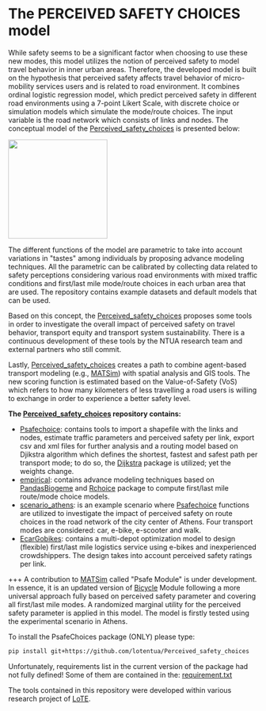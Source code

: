 # The PERCEIVED SAFETY CHOICES model

While safety seems to be a significant factor when choosing to use these new modes, this model utilizes the notion of perceived safety to model travel behavior in inner urban areas. Therefore, the developed model is built on the hypothesis that perceived safety affects travel behavior of micro-mobility services users and is related to road environment. It combines ordinal logistic regression model, which predict perceived safety in different road environments using a 7-point Likert Scale, with discrete choice or simulation models which simulate the mode/route choices. The input variable is the road network which consists of links and nodes. The conceptual model of the [Perceived_safety_choices](https://github.com/lotentua/Perceived_safety_choices) is presented below:

<img src="https://user-images.githubusercontent.com/121678451/210081262-8bda931f-2113-48c1-8e2c-246dc7266785.png" height="200">

The different functions of the model are parametric to take into account variations in "tastes" among individuals by proposing advance modeling techniques. All the parametric can be calibrated by collecting data related to safety perceptions considering various road environments with mixed traffic conditions and first/last mile mode/route choices in each urban area that are used. The repository contains example datasets and default models that can be used.

Based on this concept, the [Perceived_safety_choices](https://github.com/lotentua/Perceived_safety_choices) proposes some tools in order to investigate the overall impact of perceived safety on travel behavior, transport equity and transport system sustainability. There is a continuous development of these tools by the NTUA research team and external partners who still commit.

Lastly, [Perceived_safety_choices](https://github.com/lotentua/Perceived_safety_choices) creates a path to combine agent-based transport modeling (e.g., [MATSim]( https://github.com/matsim-org)) with spatial analysis and GIS tools. The new scoring function is estimated based on the Value-of-Safety (VoS) which refers to how many kilometers of less travelling a road users is willing to exchange in order to experience a better safety level. 

**The [Perceived_safety_choices](https://github.com/lotentua/Perceived_safety_choices) repository contains:**
- [Psafechoice](https://github.com/lotentua/Perceived_safety_choices/tree/main/Psafechoices): contains tools to import a shapefile with the links and nodes, estimate traffic parameters and perceived safety per link, export csv and xml files for further analysis and a routing model based on Djikstra algorithm which defines the shortest, fastest and safest path per transport mode; to do so, the [Dijkstra](https://github.com/ahojukka5/dijkstra) package is utilized; yet the weights change.
- [empirical](https://github.com/lotentua/Perceived_safety_choices/tree/main/empirical): contains advance modeling techniques based on [PandasBiogeme](https://github.com/michelbierlaire/biogeme) and [Rchoice](https://github.com/cran/Rchoice) package to compute first/last mile route/mode choice models.
- [scenario_athens](https://github.com/lotentua/Perceived_safety_choices/tree/main/scenario_athens): is an example scenario where [Psafechoice](https://github.com/lotentua/Perceived_safety_choices/tree/main/Psafechoices) functions are utilized to investigate the impact of perceived safety on route choices in the road network of the city center of Athens. Four transport modes are considered: car, e-bike, e-scooter and walk. 
- [EcarGobikes](https://github.com/lotentua/Perceived_safety_choices/tree/main/EcarGobikes): contains a multi-depot optimization model to design (flexible) first/last mile logistics service using e-bikes and inexperienced crowdshippers. The design takes into account perceived safety ratings per link.

+++ A contribution to [MATSim]( https://github.com/matsim-org) called "Psafe Module" is under development. In essence, it is an updated version of [Bicycle](https://github.com/matsim-org/matsim-libs/tree/master/contribs/bicycle) Module following a more universal approach fully based on perceived safety parameter and covering all first/last mile modes. A randomized marginal utility for the perceived safety parameter is applied in this model. The model is firstly tested using the experimental scenario in Athens.

To install the PsafeChoices package (ONLY) please type:
```bash
pip install git+https://github.com/lotentua/Perceived_safety_choices
```
Unfortunately, requirements list in the current version of the package had not fully defined! Some of them are contained in the: [requirement.txt](https://github.com/lotentua/Perceived_safety_choices/blob/main/requirements.txt)

The tools contained in this repository were developed within various research project of [LoTE](http://lte.survey.ntua.gr/main/en/).
